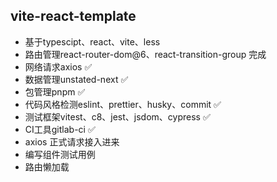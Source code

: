 ## vite-react-template

- 基于typescipt、react、vite、less
- 路由管理react-router-dom@6、react-transition-group 完成
- 网络请求axios ✅
- 数据管理unstated-next ✅
- 包管理pnpm ✅
- 代码风格检测eslint、prettier、husky、commit ✅
- 测试框架vitest、c8、jest、jsdom、cypress ✅ 
- CI工具gitlab-ci  ✅
- axios 正式请求接入进来  
- 编写组件测试用例
- 路由懒加载
